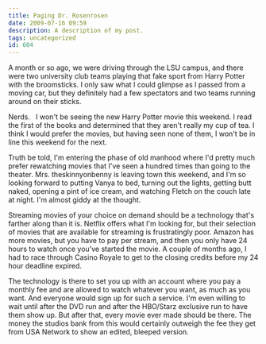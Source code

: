 ```yaml
---
title: Paging Dr. Rosenrosen
date: 2009-07-16 09:59
description: A description of my post.
tags: uncategorized
id: 604
---
```

A month or so ago, we were driving through the LSU campus, and there were two university club teams playing that fake sport from Harry Potter with the broomsticks.  I only saw what I could glimpse as I passed from a moving car, but they definitely had a few spectators and two teams running around on their sticks.

Nerds.
<span class="spanEndPreview">&nbsp;</span>
I won't be seeing the new Harry Potter movie this weekend.  I read the first of the books and determined that they aren't really my cup of tea.  I think I would prefer the movies, but having seen none of them, I won't be in line this weekend for the next.

Truth be told, I'm entering the phase of old manhood where I'd pretty much prefer rewatching movies that I've seen a hundred times than going to the theater.  Mrs. theskinnyonbenny is leaving town this weekend, and I'm so looking forward to putting Vanya to bed, turning out the lights, getting butt naked, opening a pint of ice cream, and watching Fletch on the couch late at night.  I'm almost giddy at the thought.

Streaming movies of your choice on demand should be a technology that's farther along than it is.  Netflix offers what I'm looking for, but their selection of movies that are available for streaming is frustratingly poor.  Amazon has more movies, but you have to pay per stream, and then you only have 24 hours to watch once you've started the movie.  A couple of months ago, I had to race through Casino Royale to get to the closing credits before my 24 hour deadline expired.

The technology is there to set you up with an account where you pay a monthly fee and are allowed to watch whatever you want, as much as you want.  And everyone would sign up for such a service.  I'm even willing to wait until after the DVD run and after the HBO/Starz exclusive run to have them show up.  But after that, every movie ever made should be there.  The money the studios bank from this would certainly outweigh the fee they get from USA Network to show an edited, bleeped version.
